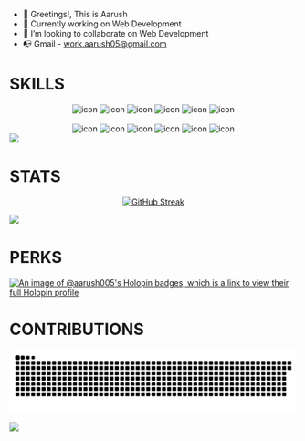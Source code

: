 - 👋 Greetings!, This is Aarush
- 🌱 Currently working on Web Development
- 🤝 I’m looking to collaborate on Web Development
- 📭 Gmail - work.aarush05@gmail.com

<!---
aarush005/aarush005 is a ✨ special ✨ repository because its `README.md` (this file) appears on your GitHub profile.
You can click the Preview link to take a look at your changes.

<img src="profile.webp"> --->
<h1>SKILLS</h1>
<div align="center">
  <img src="https://techstack-generator.vercel.app/java-icon.svg" alt="icon" width="100" height="100" />
  <img src="https://techstack-generator.vercel.app/python-icon.svg" alt="icon" width="100" height="100" />
  <img src="https://techstack-generator.vercel.app/ts-icon.svg" alt="icon" width="100" height="100" />
  <img src="https://techstack-generator.vercel.app/js-icon.svg" alt="icon"width="100" height="100" />
  <img src="https://techstack-generator.vercel.app/react-icon.svg" alt="icon" width="100" height="100" />
 <img src="https://techstack-generator.vercel.app/mysql-icon.svg" alt="icon" width="100" height="100" />
</div>

<br>

<div align="center">
  <img src="https://techstack-generator.vercel.app/docker-icon.svg" alt="icon" width="100" height="100" />
  <img src="https://techstack-generator.vercel.app/aws-icon.svg" alt="icon" width="100" height="100" />
  <img src="https://techstack-generator.vercel.app/github-icon.svg" alt="icon" width="100" height="100" />
  <img src="https://techstack-generator.vercel.app/prettier-icon.svg" alt="icon" width="100" height="100" />
  <img src="https://techstack-generator.vercel.app/restapi-icon.svg" alt="icon" width="100" height="100" />
  <img src="https://techstack-generator.vercel.app/graphql-icon.svg" alt="icon" width="100" height="100" />
</div>

<!--x axis divider-->
<img src="/assets/images/horizontal-divider-gradient.gif">

<h1>STATS</h1>
<!--Github stats-->
  <div align="center">
    
<a href="https://git.io/streak-stats"><img src="https://streak-stats.demolab.com?user=aarush005&theme=transparent" alt="GitHub Streak" /></a>
  </div>
  
<!--x axis divider-->
<img src="/assets/images/horizontal-divider-gradient.gif">


<h1>PERKS</h1>

[![An image of @aarush005's Holopin badges, which is a link to view their full Holopin profile](https://holopin.me/aarush005)](https://holopin.io/@aarush005)



<!--cONTRIBUTIONS-->
<h1>CONTRIBUTIONS</h1>

![snake gif](https://github.com/aarush005/aarush005/blob/output/github-contribution-grid-snake-dark.svg)

<!--x axis divider-->
<img src="/assets/images/horizontal-divider-gradient.gif">
